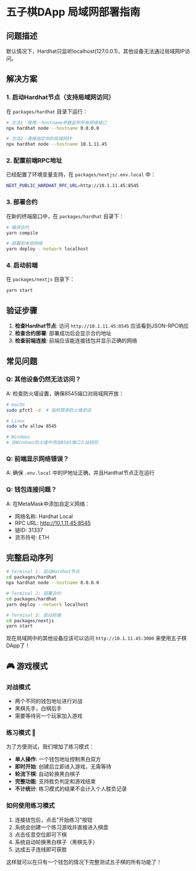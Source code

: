 # 五子棋DApp 局域网部署指南

## 问题描述
默认情况下，Hardhat只监听localhost(127.0.0.1)，其他设备无法通过局域网IP访问。

## 解决方案

### 1. 启动Hardhat节点（支持局域网访问）

在 `packages/hardhat` 目录下运行：

```bash
# 方法1：使用--hostname参数监听所有网络接口
npx hardhat node --hostname 0.0.0.0

# 方法2：直接指定你的局域网IP
npx hardhat node --hostname 10.1.11.45
```

### 2. 配置前端RPC地址

已经配置了环境变量支持，在 `packages/nextjs/.env.local` 中：

```bash
NEXT_PUBLIC_HARDHAT_RPC_URL=http://10.1.11.45:8545
```

### 3. 部署合约

在新的终端窗口中，在 `packages/hardhat` 目录下：

```bash
# 编译合约
yarn compile

# 部署到本地网络
yarn deploy --network localhost
```

### 4. 启动前端

在 `packages/nextjs` 目录下：

```bash
yarn start
```

## 验证步骤

1. **检查Hardhat节点**: 访问 `http://10.1.11.45:8545` 应该看到JSON-RPC响应
2. **检查合约部署**: 部署成功后会显示合约地址
3. **检查前端连接**: 前端应该能连接钱包并显示正确的网络

## 常见问题

### Q: 其他设备仍然无法访问？
A: 检查防火墙设置，确保8545端口对局域网开放：
```bash
# macOS
sudo pfctl -d  # 临时禁用防火墙测试

# Linux 
sudo ufw allow 8545

# Windows
# 在Windows防火墙中添加8545端口入站规则
```

### Q: 前端显示网络错误？
A: 确保 `.env.local` 中的IP地址正确，并且Hardhat节点正在运行

### Q: 钱包连接问题？
A: 在MetaMask中添加自定义网络：
- 网络名称: Hardhat Local
- RPC URL: http://10.1.11.45:8545  
- 链ID: 31337
- 货币符号: ETH

## 完整启动序列

```bash
# Terminal 1: 启动Hardhat节点
cd packages/hardhat
npx hardhat node --hostname 0.0.0.0

# Terminal 2: 部署合约
cd packages/hardhat  
yarn deploy --network localhost

# Terminal 3: 启动前端
cd packages/nextjs
yarn start
```

现在局域网中的其他设备应该可以访问 `http://10.1.11.45:3000` 来使用五子棋DApp了！

## 🎮 游戏模式

### 对战模式
- 两个不同的钱包地址进行对战
- 黑棋先手，白棋后手
- 需要等待另一个玩家加入游戏

### 练习模式 🎯
为了方便测试，我们增加了练习模式：
- **单人操作**: 一个钱包地址控制黑白双方
- **即时开始**: 创建后立即进入游戏，无需等待
- **轮流下棋**: 自动轮换黑白棋子
- **完整功能**: 支持胜负判定和游戏结束
- **不计统计**: 练习模式的结果不会计入个人胜负记录

### 如何使用练习模式
1. 连接钱包后，点击"开始练习"按钮
2. 系统会创建一个练习游戏并直接进入棋盘
3. 点击任意空位即可下棋
4. 系统自动轮换黑白棋子（黑棋先手）
5. 达成五子连线即可获胜

这样就可以在只有一个钱包的情况下完整测试五子棋的所有功能了！